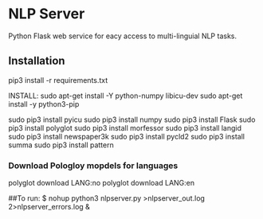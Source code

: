 # NLP Server
Python Flask web service for eacy access to multi-linguial NLP tasks.

## Installation
pip3 install -r requirements.txt


INSTALL:
sudo apt-get install -Y python-numpy libicu-dev
sudo apt-get install -y python3-pip

sudo pip3 install pyicu
sudo pip3 install numpy
sudo pip3 install Flask
sudo pip3 install polyglot
sudo pip3 install morfessor
sudo pip3 install langid
sudo pip3 install newspaper3k
sudo pip3 install pycld2
sudo pip3 install summa
sudo pip3 install pattern

### Download Pologloy mopdels for languages
polyglot download LANG:no
polyglot download LANG:en



##To run:
$ nohup python3 nlpserver.py  >nlpserver_out.log 2>nlpserver_errors.log &

